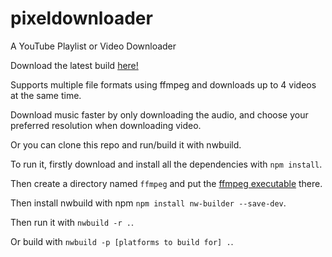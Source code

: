 # pixeldownloader
A YouTube Playlist or Video Downloader

Download the latest build [here!](https://github.com/YoavSarfaty/pixeldownloader/releases)

Supports multiple file formats using ffmpeg and downloads up to 4 videos at the same time.

Download music faster by only downloading the audio, and choose your preferred resolution when downloading video.


Or you can clone this repo and run/build it with nwbuild.

To run it, firstly download and install all the dependencies with `npm install`.

Then create a directory named `ffmpeg` and put the [ffmpeg executable](https://ffmpeg.org/download.html) there.

Then install nwbuild with npm `npm install nw-builder --save-dev`.

Then run it with `nwbuild -r .`.

Or build with `nwbuild -p [platforms to build for] .`.


